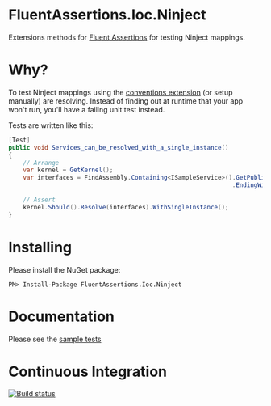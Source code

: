 FluentAssertions.Ioc.Ninject
============================

Extensions methods for [Fluent Assertions](https://github.com/dennisdoomen/fluentassertions) for testing Ninject mappings.

Why?
====

To test Ninject mappings using the [conventions extension](https://github.com/ninject/ninject.extensions.conventions) (or setup manually) are resolving.  Instead of finding out at runtime that your app won't run, you'll have a failing unit test instead.

Tests are written like this:

```` c#
[Test]
public void Services_can_be_resolved_with_a_single_instance()
{
    // Arrange
    var kernel = GetKernel();
    var interfaces = FindAssembly.Containing<ISampleService>().GetPublicInterfaces()
                                                              .EndingWith("Service");

    // Assert
    kernel.Should().Resolve(interfaces).WithSingleInstance();
}
````

Installing
==========

Please install the NuGet package:

````
PM> Install-Package FluentAssertions.Ioc.Ninject
````

Documentation
=============

Please see the [sample tests](https://github.com/kevinkuszyk/FluentAssertions.Ioc.Ninject/blob/master/src/FluentAssertions.Ioc.Ninject.SampleTests/IocTests.cs)

Continuous Integration
======================

[![Build status](https://ci.appveyor.com/api/projects/status/kexyhqbklr5eea02)](https://ci.appveyor.com/project/kevinkuszyk/fluentassertions-ioc-ninject)

